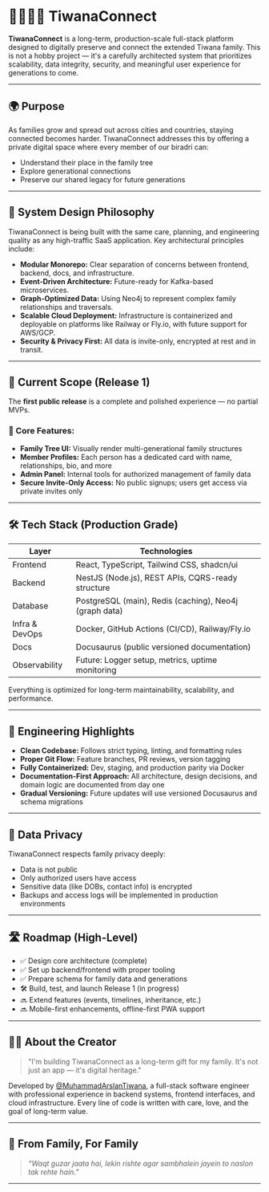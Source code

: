 # 👨‍👩‍👧‍👦 TiwanaConnect

**TiwanaConnect** is a long-term, production-scale full-stack platform designed to digitally preserve and connect the extended Tiwana family. This is not a hobby project — it's a carefully architected system that prioritizes scalability, data integrity, security, and meaningful user experience for generations to come.

---

## 🌍 Purpose

As families grow and spread out across cities and countries, staying connected becomes harder. TiwanaConnect addresses this by offering a private digital space where every member of our biradri can:

- Understand their place in the family tree
- Explore generational connections
- Preserve our shared legacy for future generations

---

## 🧱 System Design Philosophy

TiwanaConnect is being built with the same care, planning, and engineering quality as any high-traffic SaaS application. Key architectural principles include:

- **Modular Monorepo:** Clear separation of concerns between frontend, backend, docs, and infrastructure.
- **Event-Driven Architecture:** Future-ready for Kafka-based microservices.
- **Graph-Optimized Data:** Using Neo4j to represent complex family relationships and traversals.
- **Scalable Cloud Deployment:** Infrastructure is containerized and deployable on platforms like Railway or Fly.io, with future support for AWS/GCP.
- **Security & Privacy First:** All data is invite-only, encrypted at rest and in transit.

---

## 🚀 Current Scope (Release 1)

The **first public release** is a complete and polished experience — no partial MVPs.

### 🔹 Core Features:
- **Family Tree UI:** Visually render multi-generational family structures
- **Member Profiles:** Each person has a dedicated card with name, relationships, bio, and more
- **Admin Panel:** Internal tools for authorized management of family data
- **Secure Invite-Only Access:** No public signups; users get access via private invites only

---

## 🛠️ Tech Stack (Production Grade)

| Layer         | Technologies                                              |
|---------------|-----------------------------------------------------------|
| Frontend      | React, TypeScript, Tailwind CSS, shadcn/ui                |
| Backend       | NestJS (Node.js), REST APIs, CQRS-ready structure         |
| Database      | PostgreSQL (main), Redis (caching), Neo4j (graph data)    |
| Infra & DevOps| Docker, GitHub Actions (CI/CD), Railway/Fly.io            |
| Docs          | Docusaurus (public versioned documentation)               |
| Observability | Future: Logger setup, metrics, uptime monitoring          |

Everything is optimized for long-term maintainability, scalability, and performance.

---

## 🧠 Engineering Highlights

- **Clean Codebase:** Follows strict typing, linting, and formatting rules
- **Proper Git Flow:** Feature branches, PR reviews, version tagging
- **Fully Containerized:** Dev, staging, and production parity via Docker
- **Documentation-First Approach:** All architecture, design decisions, and domain logic are documented from day one
- **Gradual Versioning:** Future updates will use versioned Docusaurus and schema migrations

---

## 🔐 Data Privacy

TiwanaConnect respects family privacy deeply:

- Data is not public
- Only authorized users have access
- Sensitive data (like DOBs, contact info) is encrypted
- Backups and access logs will be implemented in production environments

---

## 🛣️ Roadmap (High-Level)

- ✅ Design core architecture (complete)
- ✅ Set up backend/frontend with proper tooling
- ✅ Prepare schema for family data and generations
- 🛠️ Build, test, and launch Release 1 (in progress)
- 🔜 Extend features (events, timelines, inheritance, etc.)
- 🔜 Mobile-first enhancements, offline-first PWA support

---

## 🧑‍💻 About the Creator

> "I'm building TiwanaConnect as a long-term gift for my family. It's not just an app — it's digital heritage."

Developed by [@MuhammadArslanTiwana](https://github.com/MuhammadArslanTiwana), a full-stack software engineer with professional experience in backend systems, frontend interfaces, and cloud infrastructure. Every line of code is written with care, love, and the goal of long-term value.

---

## 🧡 From Family, For Family

> *“Waqt guzar jaata hai, lekin rishte agar sambhalein jayein to naslon tak rehte hain.”*

---

